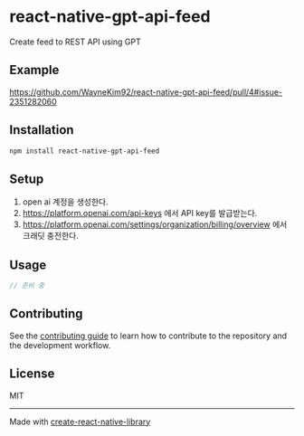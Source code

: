 # react-native-gpt-api-feed

Create feed to REST API using GPT

## Example
https://github.com/WayneKim92/react-native-gpt-api-feed/pull/4#issue-2351282060

## Installation

```sh
npm install react-native-gpt-api-feed
```

## Setup
1. open ai 계정을 생성한다.
2. https://platform.openai.com/api-keys 에서 API key를 발급받는다.
3. https://platform.openai.com/settings/organization/billing/overview 에서 크래딧 충전한다.

## Usage

```js
// 준비 중
```

## Contributing

See the [contributing guide](CONTRIBUTING.md) to learn how to contribute to the repository and the development workflow.

## License

MIT

---

Made with [create-react-native-library](https://github.com/callstack/react-native-builder-bob)

